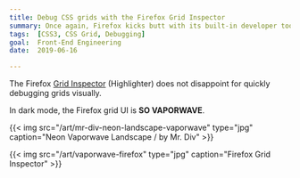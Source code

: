 ```yaml
---
title: Debug CSS grids with the Firefox Grid Inspector
summary: Once again, Firefox kicks butt with its built-in developer tools that started it all.
tags:  [CSS3, CSS Grid, Debugging]
goal:  Front-End Engineering
date:  2019-06-16

---
```


The Firefox [Grid Inspector][docs] (Highlighter) does not disappoint for
quickly debugging grids visually.

In dark mode, the Firefox grid UI is **SO VAPORWAVE**.

{{< img src="/art/mr-div-neon-landscape-vaporwave" type="jpg"
  caption="Neon Vaporwave Landscape / by Mr. Div" >}}

{{< img src="/art/vaporwave-firefox" type="jpg"
  caption="Firefox Grid Inspector" >}}

[div]: https://mrdiv.tumblr.com/
[docs]: https://developer.mozilla.org/en-US/docs/Tools/Page_Inspector/How_to/Examine_grid_layouts
